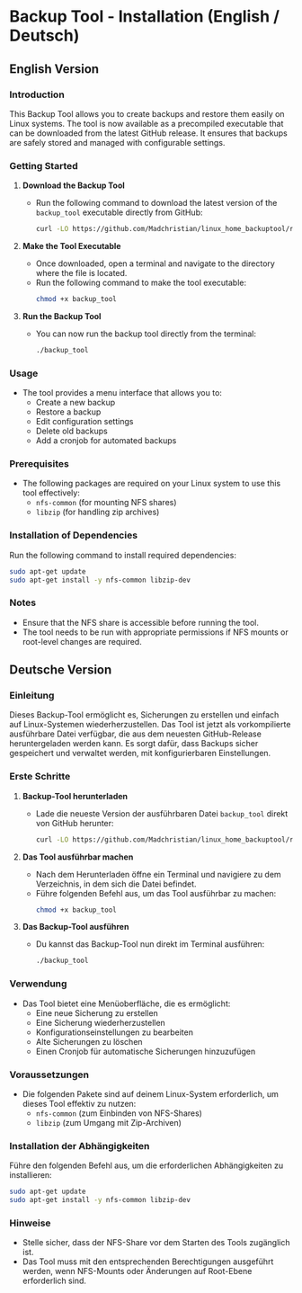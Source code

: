 # Backup Tool - Installation (English / Deutsch)

## English Version

### Introduction
This Backup Tool allows you to create backups and restore them easily on Linux systems. The tool is now available as a precompiled executable that can be downloaded from the latest GitHub release. It ensures that backups are safely stored and managed with configurable settings.

### Getting Started

1. **Download the Backup Tool**
   - Run the following command to download the latest version of the `backup_tool` executable directly from GitHub:
     ```sh
     curl -LO https://github.com/Madchristian/linux_home_backuptool/releases/latest/download/backup_tool
     ```

2. **Make the Tool Executable**
   - Once downloaded, open a terminal and navigate to the directory where the file is located.
   - Run the following command to make the tool executable:
     ```sh
     chmod +x backup_tool
     ```

3. **Run the Backup Tool**
   - You can now run the backup tool directly from the terminal:
     ```sh
     ./backup_tool
     ```

### Usage
- The tool provides a menu interface that allows you to:
  - Create a new backup
  - Restore a backup
  - Edit configuration settings
  - Delete old backups
  - Add a cronjob for automated backups

### Prerequisites
- The following packages are required on your Linux system to use this tool effectively:
  - `nfs-common` (for mounting NFS shares)
  - `libzip` (for handling zip archives)

### Installation of Dependencies
Run the following command to install required dependencies:
```sh
sudo apt-get update
sudo apt-get install -y nfs-common libzip-dev
```

### Notes
- Ensure that the NFS share is accessible before running the tool.
- The tool needs to be run with appropriate permissions if NFS mounts or root-level changes are required.

## Deutsche Version

### Einleitung
Dieses Backup-Tool ermöglicht es, Sicherungen zu erstellen und einfach auf Linux-Systemen wiederherzustellen. Das Tool ist jetzt als vorkompilierte ausführbare Datei verfügbar, die aus dem neuesten GitHub-Release heruntergeladen werden kann. Es sorgt dafür, dass Backups sicher gespeichert und verwaltet werden, mit konfigurierbaren Einstellungen.

### Erste Schritte

1. **Backup-Tool herunterladen**
   - Lade die neueste Version der ausführbaren Datei `backup_tool` direkt von GitHub herunter:
     ```sh
     curl -LO https://github.com/Madchristian/linux_home_backuptool/releases/latest/download/backup_tool
     ```

2. **Das Tool ausführbar machen**
   - Nach dem Herunterladen öffne ein Terminal und navigiere zu dem Verzeichnis, in dem sich die Datei befindet.
   - Führe folgenden Befehl aus, um das Tool ausführbar zu machen:
     ```sh
     chmod +x backup_tool
     ```

3. **Das Backup-Tool ausführen**
   - Du kannst das Backup-Tool nun direkt im Terminal ausführen:
     ```sh
     ./backup_tool
     ```

### Verwendung
- Das Tool bietet eine Menüoberfläche, die es ermöglicht:
  - Eine neue Sicherung zu erstellen
  - Eine Sicherung wiederherzustellen
  - Konfigurationseinstellungen zu bearbeiten
  - Alte Sicherungen zu löschen
  - Einen Cronjob für automatische Sicherungen hinzuzufügen

### Voraussetzungen
- Die folgenden Pakete sind auf deinem Linux-System erforderlich, um dieses Tool effektiv zu nutzen:
  - `nfs-common` (zum Einbinden von NFS-Shares)
  - `libzip` (zum Umgang mit Zip-Archiven)

### Installation der Abhängigkeiten
Führe den folgenden Befehl aus, um die erforderlichen Abhängigkeiten zu installieren:
```sh
sudo apt-get update
sudo apt-get install -y nfs-common libzip-dev
```

### Hinweise
- Stelle sicher, dass der NFS-Share vor dem Starten des Tools zugänglich ist.
- Das Tool muss mit den entsprechenden Berechtigungen ausgeführt werden, wenn NFS-Mounts oder Änderungen auf Root-Ebene erforderlich sind.